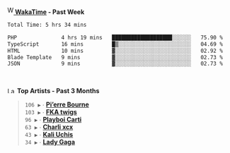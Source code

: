 <img src="https://github.com/dxnter/dxnter/assets/17434202/67b21fa4-d36d-46f9-9dec-f23d976b00ef" alt="WakaTime Logo" width="14" height="18"/><a href="https://wakatime.com/@dxnter" target="_blank"><strong> WakaTime</strong></a><strong> - Past Week</strong>

<!--START_SECTION:waka-->

```txt
Total Time: 5 hrs 34 mins

PHP              4 hrs 19 mins   ███████████████████░░░░░░   75.90 %
TypeScript       16 mins         █▒░░░░░░░░░░░░░░░░░░░░░░░   04.69 %
HTML             10 mins         ▓░░░░░░░░░░░░░░░░░░░░░░░░   02.92 %
Blade Template   9 mins          ▓░░░░░░░░░░░░░░░░░░░░░░░░   02.73 %
JSON             9 mins          ▓░░░░░░░░░░░░░░░░░░░░░░░░   02.73 %
```

<!--END_SECTION:waka-->

<br/>

<!--START_LASTFM_ARTISTS:{"period": "3month", "rows": 6}-->
<a href="https://last.fm" target="_blank"><img src="https://user-images.githubusercontent.com/17434202/215290617-e793598d-d7c9-428f-9975-156db1ba89cc.svg" alt="Last.fm Logo" width="18" height="13"/></a> **Top Artists - Past 3 Months**

> `106 ▶️` ∙ **[Pi’erre Bourne](https://www.last.fm/music/Pi%E2%80%99erre+Bourne)**<br/>
> `103 ▶️` ∙ **[FKA twigs](https://www.last.fm/music/FKA+twigs)**<br/>
> `96 ▶️` ∙ **[Playboi Carti](https://www.last.fm/music/Playboi+Carti)**<br/>
> `63 ▶️` ∙ **[Charli xcx](https://www.last.fm/music/Charli+xcx)**<br/>
> `43 ▶️` ∙ **[Kali Uchis](https://www.last.fm/music/Kali+Uchis)**<br/>
> `34 ▶️` ∙ **[Lady Gaga](https://www.last.fm/music/Lady+Gaga)**<br/>
<!--END_LASTFM_ARTISTS-->
